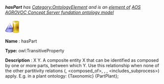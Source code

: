 ___hasPart__ 
 has
 [Category:OntologyElement](../../Category/OntologyElement "Category:OntologyElement") 
 and is an
 [element of](../../Property/ElementOf "Property:ElementOf") 
[AOS AGROVOC Concept Server fundation ontology model](../../Submissions/AOS_AGROVOC_Concept_Server_fundation_ontology_model "Submissions:AOS AGROVOC Concept Server fundation ontology model")_




  





[![ObjectProperty](../images/thumb/c/c3/ObjectProperty.gif/45px-ObjectProperty.gif)](../../Image/ObjectProperty.gif "ObjectProperty")


__Name__ 
 : hasPart
 



__Type:__ 
 owl:TransitiveProperty
 



__Description__ 
 : X <has part> Y. A composite entity X that can be identified as composed by one or more parts, between which Y. Use this relationship when none of the other partitivity relations (<component>, <composed\_of>, <portion>, <member>, <includes\_subprocess>) apply. E.g. in a plant ontology: {Taxonomic} <has part> {PartPlant};